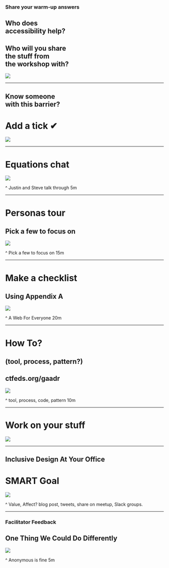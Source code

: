### Share your warm-up answers

## Who does<br>accessibility help?
## Who will you share<br>the stuff from<br>the workshop with?


![](img/stickynotes.jpg)

---

## Know someone<br>with this barrier?
# Add a tick **✔︎**

![](img/flipchart.jpg)

---

# Equations chat

![](img/discussion.jpg)

^ Justin and Steve talk through
5m

---

# Personas tour
##  Pick a few to focus on

![](img/flipchart.jpg)

^ Pick a few to focus on
15m

---

# Make a checklist
## Using Appendix A

![](img/paper-roll.jpg)

^ A Web For Everyone
20m

---

# How To?
## (tool, process, pattern?)
## ctfeds.org/gaadr

![](img/paper-roll.jpg)

^ tool, process, code, pattern
10m

---

# Work on your stuff

![](img/laptop.jpg)

---

## Inclusive Design At Your Office
# SMART Goal

![](img/indexcards.jpg)

^ Value, Affect?
blog post, tweets, share on meetup, Slack groups.

---

### Facilitator Feedback
## One Thing We Could Do Differently

![](img/indexcards.jpg)

^ Anonymous is fine
5m
